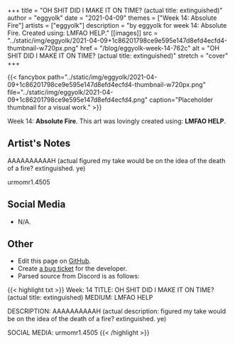 +++
title =       "OH SHIT DID I MAKE IT ON TIME? (actual title: extinguished)"
author =      "eggyolk"
date =        "2021-04-09"
themes =      ["Week 14: Absolute Fire"]
artists =     ["eggyolk"]
description = "by eggyolk for week 14: Absolute Fire. Created using: LMFAO HELP."
[[images]]
              src = "../static/img/eggyolk/2021-04-09+1c86201798ce9e595e147d8efd4ecfd4-thumbnail-w720px.png"
              href = "/blog/eggyolk-week-14-762c"
              alt = "OH SHIT DID I MAKE IT ON TIME? (actual title: extinguished)"
              stretch = "cover"
+++


{{< fancybox path="../static/img/eggyolk/2021-04-09+1c86201798ce9e595e147d8efd4ecfd4-thumbnail-w720px.png" file="../static/img/eggyolk/2021-04-09+1c86201798ce9e595e147d8efd4ecfd4.png" caption="Placeholder thumbnail for a visual work." >}}


Week 14: **Absolute Fire**. This art was lovingly created using: **LMFAO HELP**.

## Artist's Notes

AAAAAAAAAAH (actual figured my take would be on the idea of the death of a fire? extinguished. ye)

urmomr1.4505

## Social Media

- N/A.

## Other

- Edit this page on [GitHub](https://github.com/teaminkling/web-refresh/edit/main/content/blog/eggyolk-week-14-762c.md).
- Create [a bug ticket](https://github.com/teaminkling/web-refresh/issues/new?assignees=&labels=bug&template=problem-report.md&title=) for the developer.
- Parsed source from Discord is as follows:

{{< highlight txt >}}
Week: 14
TITLE: OH SHIT DID I MAKE IT ON TIME? (actual title: extinguished)
MEDIUM: LMFAO HELP

DESCRIPTION: AAAAAAAAAAH (actual description: figured my take would be on the idea of the death of a fire? extinguished. ye)

SOCIAL MEDIA: urmomr1.4505
{{< /highlight >}}